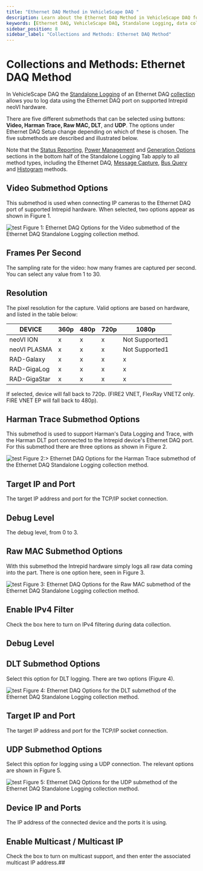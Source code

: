 ```yaml
---
title: "Ethernet DAQ Method in VehicleScape DAQ "
description: Learn about the Ethernet DAQ Method in VehicleScape DAQ for logging data via Ethernet ports on Intrepid devices. Explore submethods like Video, Harman Trace, Raw MAC, DLT, and UDP with detailed configuration options.
keywords: [Ethernet DAQ, VehicleScape DAQ, Standalone Logging, data collection, Intrepid hardware, video logging, Harman Trace, Raw MAC, DLT, UDP logging, IP cameras]
sidebar_position: 8
sidebar_label: "Collections and Methods: Ethernet DAQ Method"
---
```


# Collections and Methods: Ethernet DAQ Method

In VehicleScape DAQ the [Standalone Logging](./../../../vehiclescape-daq-standalone-logging-tab/) of an Ethernet DAQ [collection](./../../standalone-logging-collections-and-methods/) allows you to log data using the Ethernet DAQ port on supported Intrepid neoVI hardware.

There are five different submethods that can be selected using buttons: **Video, Harman Trace, Raw MAC, DLT**, and **UDP**. The options under Ethernet DAQ Setup change depending on which of these is chosen. The five submethods are described and illustrated below.

Note that the [Status Reporting](./../../standalone-logging-status-reporting/), [Power Management](./../../standalone-logging-power-management/) and [Generation Options](./../../standalone-logging-generation-options/) sections in the bottom half of the Standalone Logging Tab apply to all method types, including the Ethernet DAQ, [Message Capture](./../collections-and-methods-message-capture-method/), [Bus Query](./../collections-and-methods-bus-query-method/) and [Histogram](./../collections-and-methods-histogram-method/) methods.

## Video Submethod Options

This submethod is used when connecting IP cameras to the Ethernet DAQ port of supported Intrepid hardware. When selected, two options appear as shown in Figure 1.

![test](https://placehold.co/600x400 "test")
Figure 1: Ethernet DAQ Options for the Video submethod of the Ethernet DAQ Standalone Logging collection method.

## Frames Per Second

The sampling rate for the video: how many frames are captured per second. You can select any value from 1 to 30.

## Resolution

The pixel resolution for the capture. Valid options are based on hardware, and listed in the table below:

| **DEVICE**   | **360p** | **480p** | **720p** | **1080p**      |
|--------------|----------|----------|----------|----------------|
| neoVI ION    | x        | x        | x        | Not Supported1 |
| neoVI PLASMA | x        | x        | x        | Not Supported1 |
| RAD-Galaxy   | x        | x        | x        | x              |
| RAD-GigaLog  | x        | x        | x        | x              |
| RAD-GigaStar | x        | x        | x        | x              |

If selected, device will fall back to 720p. (FIRE2 VNET, FlexRay VNETZ only. FIRE VNET EP will fall back to 480p).

## Harman Trace Submethod Options

This submethod is used to support Harman's Data Logging and Trace, with the Harman DLT port connected to the Intrepid device's Ethernet DAQ port. For this submethod there are three options as shown in Figure 2.

![test](https://placehold.co/600x400 "test")
Figure 2:> Ethernet DAQ Options for the Harman Trace submethod of the Ethernet DAQ Standalone Logging collection method.

## Target IP and Port

The target IP address and port for the TCP/IP socket connection.

## Debug Level

The debug level, from 0 to 3.

## Raw MAC Submethod Options

With this submethod the Intrepid hardware simply logs all raw data coming into the part. There is one option here, seen in Figure 3.

![test](https://placehold.co/600x400 "test")
Figure 3: Ethernet DAQ Options for the Raw MAC submethod of the Ethernet DAQ Standalone Logging collection method.

## Enable IPv4 Filter

Check the box here to turn on IPv4 filtering during data collection.

## Debug Level

## DLT Submethod Options

Select this option for DLT logging. There are two options (Figure 4).

![test](https://placehold.co/600x400 "test")
Figure 4: Ethernet DAQ Options for the DLT submethod of the Ethernet DAQ Standalone Logging collection method.

## Target IP and Port

The target IP address and port for the TCP/IP socket connection.

## UDP Submethod Options

Select this option for logging using a UDP connection. The relevant options are shown in Figure 5.

![test](https://placehold.co/600x400 "test")
Figure 5: Ethernet DAQ Options for the UDP submethod of the Ethernet DAQ Standalone Logging collection method.

## Device IP and Ports

The IP address of the connected device and the ports it is using.

## Enable Multicast / Multicast IP

Check the box to turn on multicast support, and then enter the associated multicast IP address.## 